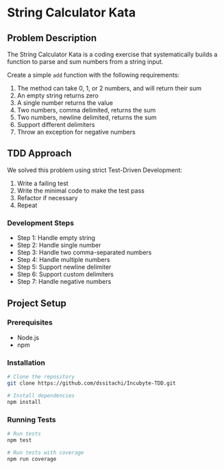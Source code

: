 # String Calculator Kata

## Problem Description
The String Calculator Kata is a coding exercise that systematically builds a function to parse and sum numbers from a string input.

Create a simple `add` function with the following requirements:
1. The method can take 0, 1, or 2 numbers, and will return their sum
2. An empty string returns zero
3. A single number returns the value
4. Two numbers, comma delimited, returns the sum
5. Two numbers, newline delimited, returns the sum
6. Support different delimiters
7. Throw an exception for negative numbers

## TDD Approach

We solved this problem using strict Test-Driven Development:
1. Write a failing test
2. Write the minimal code to make the test pass
3. Refactor if necessary
4. Repeat

### Development Steps
- Step 1: Handle empty string
- Step 2: Handle single number
- Step 3: Handle two comma-separated numbers
- Step 4: Handle multiple numbers
- Step 5: Support newline delimiter
- Step 6: Support custom delimiters
- Step 7: Handle negative numbers

## Project Setup

### Prerequisites
- Node.js
- npm

### Installation
```bash
# Clone the repository
git clone https://github.com/dssitachi/Incubyte-TDD.git 

# Install dependencies
npm install
```

### Running Tests
```bash
# Run tests
npm test

# Run tests with coverage
npm run coverage
```